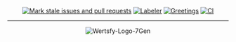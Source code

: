 <div align="center">

  [![Mark stale issues and pull requests](https://github.com/humbanew/wertsfy-next/actions/workflows/stale.yml/badge.svg)](https://github.com/humbanew/wertsfy-next/actions/workflows/stale.yml)
  [![Labeler](https://github.com/humbanew/wertsfy-next/actions/workflows/label.yml/badge.svg)](https://github.com/humbanew/wertsfy-next/actions/workflows/label.yml)
  [![Greetings](https://github.com/humbanew/wertsfy-next/actions/workflows/greetings.yml/badge.svg)](https://github.com/humbanew/wertsfy-next/actions/workflows/greetings.yml)
  [![CI](https://github.com/humbanew/wertsfy-next/actions/workflows/CI.yml/badge.svg?branch=labo%40reunion-pieces)](https://github.com/humbanew/wertsfy-next/actions/workflows/CI.yml)

  ---

  ![Wertsfy-Logo-7Gen](https://github.com/humbanew/wertsfy-next/assets/59739253/e911b998-9752-4e75-8997-332e5f067f91)

<div>
